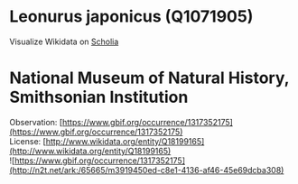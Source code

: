 
Leonurus japonicus (Q1071905)
=============================
  
Visualize Wikidata on [Scholia](https://scholia.toolforge.org/taxon/Q1071905)
# National Museum of Natural History, Smithsonian Institution
  
Observation: [https://www.gbif.org/occurrence/1317352175](https://www.gbif.org/occurrence/1317352175)  
License: [http://www.wikidata.org/entity/Q18199165](http://www.wikidata.org/entity/Q18199165)  
![https://www.gbif.org/occurrence/1317352175](http://n2t.net/ark:/65665/m3919450ed-c8e1-4136-af46-45e69dcba308)